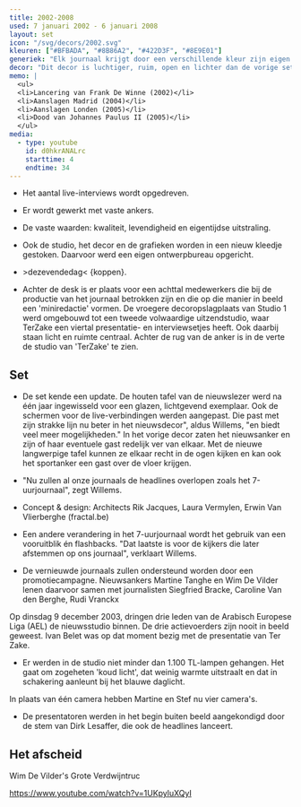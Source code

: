 ```yaml
---
title: 2002-2008
used: 7 januari 2002 - 6 januari 2008
layout: set
icon: "/svg/decors/2002.svg"
kleuren: ["#BFBADA", "#8B86A2", "#422D3F", "#8E9E01"]
generiek: "Elk journaal krijgt door een verschillende kleur zijn eigen uitzicht: de intro toont groot ce cijfers 1, 6, 7 of L(aat) en (e)X(tra). In de achtergrond verschijnen lijnen van een elektrisch circuit."
decor: "Dit decor is luchtiger, ruim, open en lichter dan de vorige sets. Deze aanpassingen komt er omdat bleek dat in het oude decor, de nieuwslezer vaak belerend overkwam bij de kijker."
memo: |
  <ul>
  <li>Lancering van Frank De Winne (2002)</li>
  <li>Aanslagen Madrid (2004)</li>
  <li>Aanslagen Londen (2005)</li>
  <li>Dood van Johannes Paulus II (2005)</li>
  </ul>
media:
  - type: youtube
    id: d0hkrANALrc
    starttime: 4
    endtime: 34
---
```


* Het aantal live-interviews wordt opgedreven.

* Er wordt gewerkt met vaste ankers.

* De vaste waarden: kwaliteit, levendigheid en eigentijdse uitstraling.

* Ook de studio, het decor en de grafieken worden in een nieuw kleedje gestoken. Daarvoor werd een eigen ontwerpbureau opgericht.

* <hetjournaal> <terzake> >dezevendedag< {koppen}.

* Achter de desk is er plaats voor een achttal medewerkers die bij de productie van het journaal betrokken zijn en die op die manier in beeld een 'miniredactie' vormen. De vroegere decoropslagplaats van Studio 1 werd omgebouwd tot een tweede volwaardige uitzendstudio, waar TerZake een viertal presentatie- en interviewsetjes heeft. Ook daarbij staan licht en ruimte centraal. Achter de rug van de anker is in de verte de studio van 'TerZake' te zien.

## Set

* De set kende een update. De houten tafel van de nieuwslezer werd na één jaar ingewisseld voor een glazen, lichtgevend exemplaar. Ook de schermen voor de live-verbindingen werden aangepast. Die past met zijn strakke lijn nu beter in het nieuwsdecor", aldus Willems, "en biedt veel meer mogelijkheden."
In het vorige decor zaten het nieuwsanker en zijn of haar eventuele gast redelijk ver van elkaar. Met de nieuwe langwerpige tafel kunnen ze elkaar recht in de ogen kijken en kan ook het sportanker een gast over de vloer krijgen.

* "Nu zullen al onze journaals de headlines overlopen zoals het 7-uurjournaal", zegt Willems.

* Concept & design: Architects Rik Jacques, Laura Vermylen, Erwin Van Vlierberghe (fractal.be)

* Een andere verandering in het 7-uurjournaal wordt het gebruik van een vooruitblik én flashbacks. "Dat laatste is voor de kijkers die later afstemmen op ons journaal", verklaart Willems.

* De vernieuwde journaals zullen ondersteund worden door een promotiecampagne. Nieuwsankers Martine Tanghe en Wim De Vilder lenen daarvoor samen met journalisten Siegfried Bracke, Caroline Van den Berghe, Rudi Vranckx

<div class="alt">
<div class="grid grid-pad">

Op dinsdag 9 december 2003, dringen drie leden van de Arabisch Europese Liga (AEL) de nieuwsstudio binnen. De drie actievoerders zijn nooit in beeld geweest. Ivan Belet was op dat moment bezig met de presentatie van Ter Zake.

</div>
</div>

* Er werden in de studio niet minder dan 1.100 TL-lampen gehangen. Het gaat om zogeheten 'koud licht', dat weinig warmte uitstraalt en dat in schakering aanleunt bij het blauwe daglicht.

In plaats van één camera hebben Martine en Stef nu vier camera's.

* De presentatoren werden in het begin buiten beeld aangekondigd door de stem van Dirk Lesaffer, die ook de headlines lanceert.

## Het afscheid

Wim De Vilder's Grote Verdwijntruc

https://www.youtube.com/watch?v=1UKpyluXQyI
